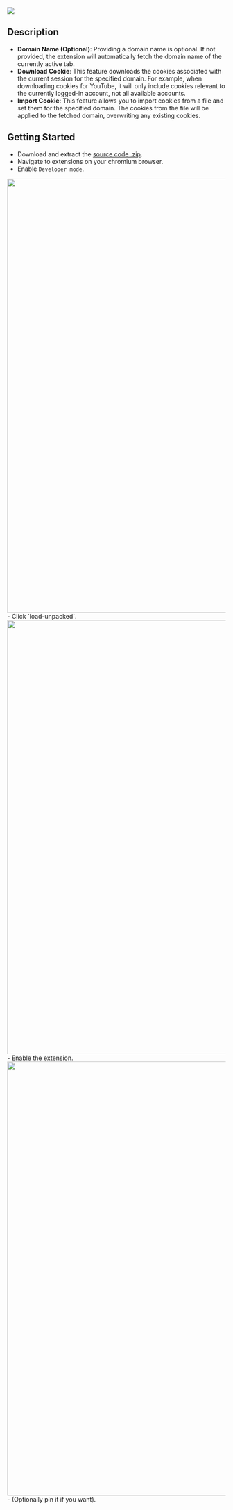 <image src="./resources/thumbnail.png">

## Description
- **Domain Name (Optional)**: Providing a domain name is optional. If not provided, the extension will automatically fetch the domain name of the currently active tab.
- **Download Cookie**: This feature downloads the cookies associated with the current session for the specified domain. For example, when downloading cookies for YouTube, it will only include cookies relevant to the currently logged-in account, not all available accounts.
- **Import Cookie**: This feature allows you to import cookies from a file and set them for the specified domain. The cookies from the file will be applied to the fetched domain, overwriting any existing cookies.

## Getting Started
- Download and extract the [source code .zip](https://github.com/hyouteki/wikiracing/archive/refs/heads/main.zip).
- Navigate to extensions on your chromium browser.
- Enable `Developer mode`.
<image src="./resources/tutorial_1.png" width="1000">
- Click `load-unpacked`.
<image src="./resources/tutorial_2.png" width="1000">
- Enable the extension.
<image src="./resources/tutorial_3.png" width="1000">
- (Optionally pin it if you want).
